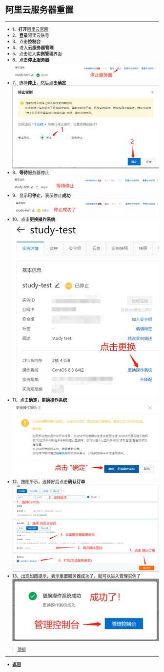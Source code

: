 # 阿里云服务器重置

---

- 1、**打开**[阿里云官网](https://aliyun.com)
- 2、**登录**阿里云账号
- 3、点击**控制台**
- 4、进入**云服务器管理**
- 5、点击进入**实例管理**界面
- 6、点击**停止服务器**  
![img01](img/cz_aliyun/微信截图_20210412221627.png)
- 7、选择**停止**，然后点击**确定**  
![img02](img/cz_aliyun/微信截图_20210412221749.png)
- 8、**等待**服务器停止  
![img03](img/cz_aliyun/微信截图_20210412221842.png)
- 9、显示**已停止**，表示停止**成功**  
![img04](img/cz_aliyun/微信截图_20210412221923.png)
- 10、点击**更换操作系统**  
![img05](img/cz_aliyun/微信截图_20210412222057.png)
- 11、点击**确定，更换操作系统**  
![img06](img/cz_aliyun/微信截图_20210412222158.png)
- 12、按图所示，选择好后点击**确认订单**  
![img07](img/cz_aliyun/微信截图_20210412222812.png)
- 13、出现如图提示，表示重置服务器成功了，就可以进入管理实例了  
![img08](img/cz_aliyun/微信截图_20210412223044.png)

> [顶部](#阿里云服务器重置)  

---

- [**返回**](https://code.aliyun.com/kangxianghui/server/tree/master)  
